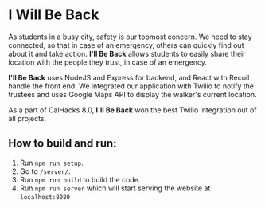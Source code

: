 # I Will Be Back

As students in a busy city, safety is our topmost concern. We need to stay connected, so that in case of an emergency,
others can quickly find out about it and take action. **I'll Be Back** allows students to easily share their location
with the people they trust, in case of an emergency.

**I'll Be Back** uses NodeJS and Express for backend, and React with Recoil handle the front end. We integrated our
application with Twilio to notify the trustees and uses Google Maps API to display the walker's current location.

As a part of CalHacks 8.0, **I'll Be Back** won the best Twilio integration out of all projects.

## How to build and run:

1. Run `npm run setup`.
2. Go to `/server/`.
3. Run `npm run build` to build the code.
4. Run `npm run server` which will start serving the website at `localhost:8080`

